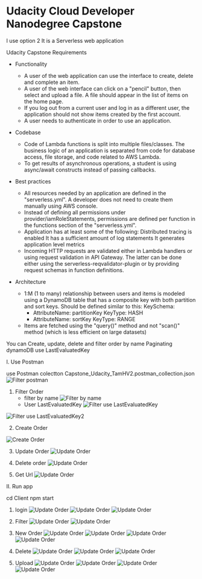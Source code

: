 # Udacity Cloud Developer Nanodegree Capstone

I use option 2
It is a Serverless web application

Udacity Capstone Requirements

 - Functionality
    + A user of the web application can use the interface to create, delete and complete an item.
    + A user of the web interface can click on a "pencil" button, then select and upload a file. A file should appear in the list of items on the home page.
    + If you log out from a current user and log in as a different user, the application should not show items created by the first account.
    + A user needs to authenticate in order to use an application.

- Codebase
    + Code of Lambda functions is split into multiple files/classes. The business logic of an application is separated from code for database access, file storage, and code related to AWS Lambda.
    + To get results of asynchronous operations, a student is using async/await constructs instead of passing callbacks.

- Best practices
    + All resources needed by an application are defined in the "serverless.yml". A developer does not need to create them manually using AWS console.
    + Instead of defining all permissions under provider/iamRoleStatements, permissions are defined per function in the functions section of the "serverless.yml".
    + Application has at least some of the following:
        Distributed tracing is enabled
        It has a sufficient amount of log statements
        It generates application level metrics
    + Incoming HTTP requests are validated either in Lambda handlers or using request validation in API Gateway. The latter can be done either using the serverless-reqvalidator-plugin or by providing request schemas in function definitions.

- Architecture
    + 1:M (1 to many) relationship between users and items is modeled using a DynamoDB table that has a composite key with both partition and sort keys. Should be defined similar to this:
        KeySchema:
      - AttributeName: partitionKey
        KeyType: HASH
      - AttributeName: sortKey
        KeyType: RANGE
    + Items are fetched using the "query()" method and not "scan()" method (which is less efficient on large datasets)

You can Create, update, delete and filter order by name
Paginating  dynamoDB use LastEvaluatedKey 



I. Use Postman

use Postman colectton Capstone_Udacity_TamHV2.postman_collection.json
![Filter postman](Images/postman.png)

1. Filter Order
    - filter by name
![Filter by name](Images/filterByName.png)
    - User LastEvaluatedKey
![Filter use LastEvaluatedKey](Images/Filter1.png)

![Filter use LastEvaluatedKey2](Images/Filter2.png)

2. Create Order

![Create Order](Images/CreateOrder.png)

3. Update Order
![Update Order](Images/update.png)

4. Delete order
![Update Order](Images/Delete.png)

5. Get Url
![Update Order](Images/GetUploadUrl.png)

II. Run app

cd Client
npm start
1. login
![Update Order](Images/App1.png)
![Update Order](Images/App2.png)
![Update Order](Images/App3.png)
2. Filter
![Update Order](Images/App4.png)
![Update Order](Images/App5.png)
3. New Order
![Update Order](Images/NewOrder1.png)
![Update Order](Images/NewOrder2.png)
![Update Order](Images/App6.png)
![Update Order](Images/App7.png)
4. Delete
![Update Order](Images/App8.png)
![Update Order](Images/App9.png)
![Update Order](Images/App10.png)

5. Upload
![Update Order](Images/App11.png)
![Update Order](Images/App12.png)
![Update Order](Images/App13.png)
![Update Order](Images/App14.png)